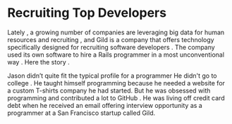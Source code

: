 # Recruiting Top Developers

Lately , a growing number of companies are leveraging big data for human resources and recruiting , and Gild is a company that offers technology specifically designed for recruiting software developers . The company used its own software to hire a Rails programmer in a most unconventional way . Here the story .

Jason didn’t quite fit the typical profile for a programmer He didn't go to college . He taught himself programming because he needed a website for a custom T-shirts company he had started. But he was obsessed with programming and contributed a lot to GitHub . He was living off credit card debt when he received an email offering interview opportunity as a programmer at a San Francisco startup called Gild.